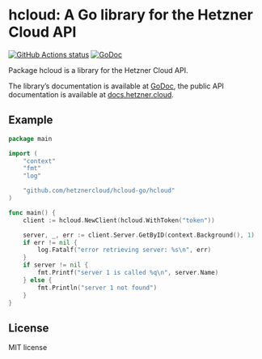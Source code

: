 # hcloud: A Go library for the Hetzner Cloud API

[![GitHub Actions status](https://github.com/hetznercloud/hcloud-go/workflows/Continuous%20Integration/badge.svg)](https://github.com/hetznercloud/hcloud-go/actions)
[![GoDoc](https://godoc.org/github.com/hetznercloud/hcloud-go/hcloud?status.svg)](https://godoc.org/github.com/hetznercloud/hcloud-go/hcloud)

Package hcloud is a library for the Hetzner Cloud API.

The library’s documentation is available at [GoDoc](https://godoc.org/github.com/hetznercloud/hcloud-go/hcloud),
the public API documentation is available at [docs.hetzner.cloud](https://docs.hetzner.cloud/).

## Example

```go
package main

import (
    "context"
    "fmt"
    "log"

    "github.com/hetznercloud/hcloud-go/hcloud"
)

func main() {
    client := hcloud.NewClient(hcloud.WithToken("token"))

    server, _, err := client.Server.GetByID(context.Background(), 1)
    if err != nil {
        log.Fatalf("error retrieving server: %s\n", err)
    }
    if server != nil {
        fmt.Printf("server 1 is called %q\n", server.Name)
    } else {
        fmt.Println("server 1 not found")
    }
}
```

## License

MIT license
